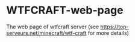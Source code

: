 # WTFCRAFT-web-page
The web page of wtfcraft server (see https://top-serveurs.net/minecraft/wtf-craft for more details)
